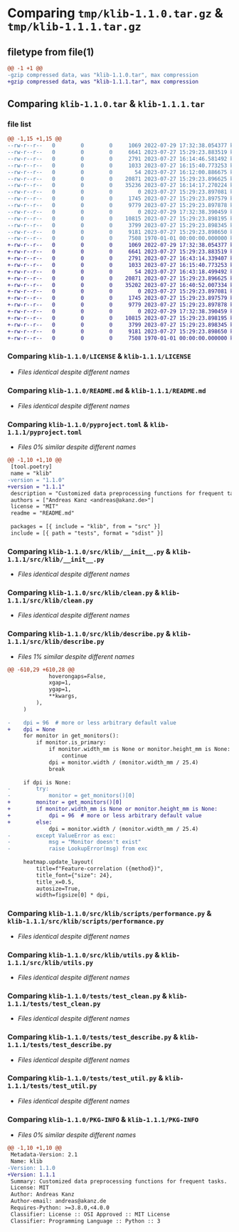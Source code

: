 # Comparing `tmp/klib-1.1.0.tar.gz` & `tmp/klib-1.1.1.tar.gz`

## filetype from file(1)

```diff
@@ -1 +1 @@
-gzip compressed data, was "klib-1.1.0.tar", max compression
+gzip compressed data, was "klib-1.1.1.tar", max compression
```

## Comparing `klib-1.1.0.tar` & `klib-1.1.1.tar`

### file list

```diff
@@ -1,15 +1,15 @@
--rw-r--r--   0        0        0     1069 2022-07-29 17:32:38.054377 klib-1.1.0/LICENSE
--rw-r--r--   0        0        0     6641 2023-07-27 15:29:23.883519 klib-1.1.0/README.md
--rw-r--r--   0        0        0     2791 2023-07-27 16:14:46.581492 klib-1.1.0/pyproject.toml
--rw-r--r--   0        0        0     1033 2023-07-27 16:15:40.773253 klib-1.1.0/src/klib/__init__.py
--rw-r--r--   0        0        0       54 2023-07-27 16:12:00.886675 klib-1.1.0/src/klib/_version.py
--rw-r--r--   0        0        0    20871 2023-07-27 15:29:23.896625 klib-1.1.0/src/klib/clean.py
--rw-r--r--   0        0        0    35236 2023-07-27 16:14:17.270224 klib-1.1.0/src/klib/describe.py
--rw-r--r--   0        0        0        0 2023-07-27 15:29:23.897081 klib-1.1.0/src/klib/scripts/__init__.py
--rw-r--r--   0        0        0     1745 2023-07-27 15:29:23.897579 klib-1.1.0/src/klib/scripts/performance.py
--rw-r--r--   0        0        0     9779 2023-07-27 15:29:23.897878 klib-1.1.0/src/klib/utils.py
--rw-r--r--   0        0        0        0 2022-07-29 17:32:38.390459 klib-1.1.0/tests/__init__.py
--rw-r--r--   0        0        0    10815 2023-07-27 15:29:23.898195 klib-1.1.0/tests/test_clean.py
--rw-r--r--   0        0        0     3799 2023-07-27 15:29:23.898345 klib-1.1.0/tests/test_describe.py
--rw-r--r--   0        0        0     9181 2023-07-27 15:29:23.898650 klib-1.1.0/tests/test_util.py
--rw-r--r--   0        0        0     7508 1970-01-01 00:00:00.000000 klib-1.1.0/PKG-INFO
+-rw-r--r--   0        0        0     1069 2022-07-29 17:32:38.054377 klib-1.1.1/LICENSE
+-rw-r--r--   0        0        0     6641 2023-07-27 15:29:23.883519 klib-1.1.1/README.md
+-rw-r--r--   0        0        0     2791 2023-07-27 16:43:14.339407 klib-1.1.1/pyproject.toml
+-rw-r--r--   0        0        0     1033 2023-07-27 16:15:40.773253 klib-1.1.1/src/klib/__init__.py
+-rw-r--r--   0        0        0       54 2023-07-27 16:43:18.499492 klib-1.1.1/src/klib/_version.py
+-rw-r--r--   0        0        0    20871 2023-07-27 15:29:23.896625 klib-1.1.1/src/klib/clean.py
+-rw-r--r--   0        0        0    35202 2023-07-27 16:40:52.007334 klib-1.1.1/src/klib/describe.py
+-rw-r--r--   0        0        0        0 2023-07-27 15:29:23.897081 klib-1.1.1/src/klib/scripts/__init__.py
+-rw-r--r--   0        0        0     1745 2023-07-27 15:29:23.897579 klib-1.1.1/src/klib/scripts/performance.py
+-rw-r--r--   0        0        0     9779 2023-07-27 15:29:23.897878 klib-1.1.1/src/klib/utils.py
+-rw-r--r--   0        0        0        0 2022-07-29 17:32:38.390459 klib-1.1.1/tests/__init__.py
+-rw-r--r--   0        0        0    10815 2023-07-27 15:29:23.898195 klib-1.1.1/tests/test_clean.py
+-rw-r--r--   0        0        0     3799 2023-07-27 15:29:23.898345 klib-1.1.1/tests/test_describe.py
+-rw-r--r--   0        0        0     9181 2023-07-27 15:29:23.898650 klib-1.1.1/tests/test_util.py
+-rw-r--r--   0        0        0     7508 1970-01-01 00:00:00.000000 klib-1.1.1/PKG-INFO
```

### Comparing `klib-1.1.0/LICENSE` & `klib-1.1.1/LICENSE`

 * *Files identical despite different names*

### Comparing `klib-1.1.0/README.md` & `klib-1.1.1/README.md`

 * *Files identical despite different names*

### Comparing `klib-1.1.0/pyproject.toml` & `klib-1.1.1/pyproject.toml`

 * *Files 0% similar despite different names*

```diff
@@ -1,10 +1,10 @@
 [tool.poetry]
 name = "klib"
-version = "1.1.0"
+version = "1.1.1"
 description = "Customized data preprocessing functions for frequent tasks."
 authors = ["Andreas Kanz <andreas@akanz.de>"]
 license = "MIT"
 readme = "README.md"
 
 packages = [{ include = "klib", from = "src" }]
 include = [{ path = "tests", format = "sdist" }]
```

### Comparing `klib-1.1.0/src/klib/__init__.py` & `klib-1.1.1/src/klib/__init__.py`

 * *Files identical despite different names*

### Comparing `klib-1.1.0/src/klib/clean.py` & `klib-1.1.1/src/klib/clean.py`

 * *Files identical despite different names*

### Comparing `klib-1.1.0/src/klib/describe.py` & `klib-1.1.1/src/klib/describe.py`

 * *Files 1% similar despite different names*

```diff
@@ -610,29 +610,28 @@
             hoverongaps=False,
             xgap=1,
             ygap=1,
             **kwargs,
         ),
     )
 
-    dpi = 96  # more or less arbitrary default value
+    dpi = None
     for monitor in get_monitors():
         if monitor.is_primary:
             if monitor.width_mm is None or monitor.height_mm is None:
                 continue
             dpi = monitor.width / (monitor.width_mm / 25.4)
             break
 
     if dpi is None:
-        try:
-            monitor = get_monitors()[0]
+        monitor = get_monitors()[0]
+        if monitor.width_mm is None or monitor.height_mm is None:
+            dpi = 96  # more or less arbitrary default value
+        else:
             dpi = monitor.width / (monitor.width_mm / 25.4)
-        except ValueError as exc:
-            msg = "Monitor doesn't exist"
-            raise LookupError(msg) from exc
 
     heatmap.update_layout(
         title=f"Feature-correlation ({method})",
         title_font={"size": 24},
         title_x=0.5,
         autosize=True,
         width=figsize[0] * dpi,
```

### Comparing `klib-1.1.0/src/klib/scripts/performance.py` & `klib-1.1.1/src/klib/scripts/performance.py`

 * *Files identical despite different names*

### Comparing `klib-1.1.0/src/klib/utils.py` & `klib-1.1.1/src/klib/utils.py`

 * *Files identical despite different names*

### Comparing `klib-1.1.0/tests/test_clean.py` & `klib-1.1.1/tests/test_clean.py`

 * *Files identical despite different names*

### Comparing `klib-1.1.0/tests/test_describe.py` & `klib-1.1.1/tests/test_describe.py`

 * *Files identical despite different names*

### Comparing `klib-1.1.0/tests/test_util.py` & `klib-1.1.1/tests/test_util.py`

 * *Files identical despite different names*

### Comparing `klib-1.1.0/PKG-INFO` & `klib-1.1.1/PKG-INFO`

 * *Files 0% similar despite different names*

```diff
@@ -1,10 +1,10 @@
 Metadata-Version: 2.1
 Name: klib
-Version: 1.1.0
+Version: 1.1.1
 Summary: Customized data preprocessing functions for frequent tasks.
 License: MIT
 Author: Andreas Kanz
 Author-email: andreas@akanz.de
 Requires-Python: >=3.8.0,<4.0.0
 Classifier: License :: OSI Approved :: MIT License
 Classifier: Programming Language :: Python :: 3
```

